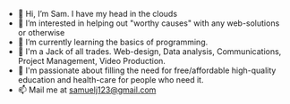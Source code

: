 - 👋 Hi, I’m Sam. I have my head in the clouds
- 👀 I’m interested in helping out "worthy causes" with any web-solutions or otherwise
- 🌱 I’m currently learning the basics of programming. 
- 💪 I'm a Jack of all trades. Web-design, Data analysis, Communications, Project Management, Video Production. 
- 💫 I'm passionate about filling the need for free/affordable high-quality education and health-care for people who need it. 
- 📫 Mail me at samuelj123@gmail.com

<!---
samuelj123/samuelj123 is a ✨ special ✨ repository because its `README.md` (this file) appears on your GitHub profile.
You can click the Preview link to take a look at your changes.
--->
